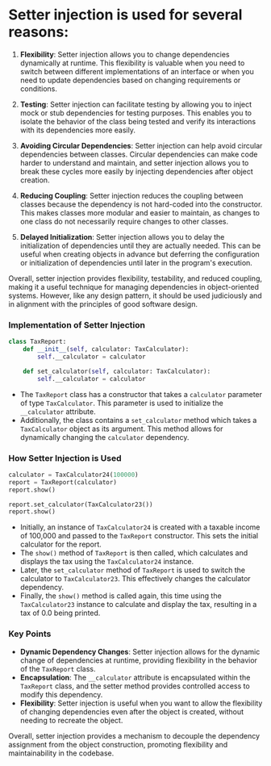 # Setter injection is used for several reasons:

1. **Flexibility**: Setter injection allows you to change dependencies dynamically at runtime. This flexibility is valuable when you need to switch between different implementations of an interface or when you need to update dependencies based on changing requirements or conditions.

2. **Testing**: Setter injection can facilitate testing by allowing you to inject mock or stub dependencies for testing purposes. This enables you to isolate the behavior of the class being tested and verify its interactions with its dependencies more easily.

3. **Avoiding Circular Dependencies**: Setter injection can help avoid circular dependencies between classes. Circular dependencies can make code harder to understand and maintain, and setter injection allows you to break these cycles more easily by injecting dependencies after object creation.

4. **Reducing Coupling**: Setter injection reduces the coupling between classes because the dependency is not hard-coded into the constructor. This makes classes more modular and easier to maintain, as changes to one class do not necessarily require changes to other classes.

5. **Delayed Initialization**: Setter injection allows you to delay the initialization of dependencies until they are actually needed. This can be useful when creating objects in advance but deferring the configuration or initialization of dependencies until later in the program's execution.

Overall, setter injection provides flexibility, testability, and reduced coupling, making it a useful technique for managing dependencies in object-oriented systems. However, like any design pattern, it should be used judiciously and in alignment with the principles of good software design.

### Implementation of Setter Injection

```python
class TaxReport:
    def __init__(self, calculator: TaxCalculator):
        self.__calculator = calculator

    def set_calculator(self, calculator: TaxCalculator):
        self.__calculator = calculator
```

- The `TaxReport` class has a constructor that takes a `calculator` parameter of type `TaxCalculator`. This parameter is used to initialize the `__calculator` attribute.
- Additionally, the class contains a `set_calculator` method which takes a `TaxCalculator` object as its argument. This method allows for dynamically changing the `calculator` dependency.

### How Setter Injection is Used

```python
calculator = TaxCalculator24(100000)
report = TaxReport(calculator)
report.show()

report.set_calculator(TaxCalculator23())
report.show()
```

- Initially, an instance of `TaxCalculator24` is created with a taxable income of 100,000 and passed to the `TaxReport` constructor. This sets the initial calculator for the report.
- The `show()` method of `TaxReport` is then called, which calculates and displays the tax using the `TaxCalculator24` instance.
- Later, the `set_calculator` method of `TaxReport` is used to switch the calculator to `TaxCalculator23`. This effectively changes the calculator dependency.
- Finally, the `show()` method is called again, this time using the `TaxCalculator23` instance to calculate and display the tax, resulting in a tax of 0.0 being printed.

### Key Points

- **Dynamic Dependency Changes**: Setter injection allows for the dynamic change of dependencies at runtime, providing flexibility in the behavior of the `TaxReport` class.
- **Encapsulation**: The `__calculator` attribute is encapsulated within the `TaxReport` class, and the setter method provides controlled access to modify this dependency.
- **Flexibility**: Setter injection is useful when you want to allow the flexibility of changing dependencies even after the object is created, without needing to recreate the object.

Overall, setter injection provides a mechanism to decouple the dependency assignment from the object construction, promoting flexibility and maintainability in the codebase.